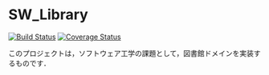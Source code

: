 # SW\_Library
[![Build Status](https://drone.io/github.com/umireon/sw_library/status.png)](https://drone.io/github.com/umireon/sw_library/latest)
[![Coverage Status](https://img.shields.io/coveralls/umireon/sw_library.svg)](https://coveralls.io/r/umireon/sw_library?branch=master)

このプロジェクトは，ソフトウェア工学の課題として，図書館ドメインを実装するものです．
